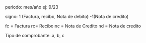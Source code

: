 periodo:
mes/año
ej: 9/23

signo:
1 (Factura, recibo, Nota de debito)
-1(Nota de credito)

fc = Factura
rc= Recibo
nc = Nota de Credito
nd = Nota de credito

Tipo de comprobante:
a, b, c
